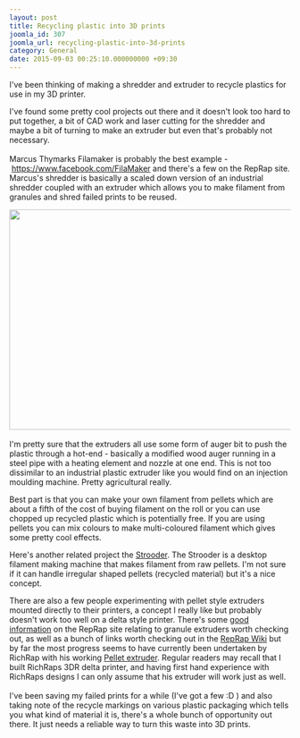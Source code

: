 ```yaml
---
layout: post
title: Recycling plastic into 3D prints
joomla_id: 307
joomla_url: recycling-plastic-into-3d-prints
category: General
date: 2015-09-03 00:25:10.000000000 +09:30
---
```

<p>I've been thinking of making a shredder and extruder to recycle plastics for use in my 3D printer. </p>
<p>I've found some pretty cool projects out there and it doesn't look too hard to put together, a bit of CAD work and laser cutting for the shredder and maybe a bit of turning to make an extruder but even that's probably not necessary.<br /><br />Marcus Thymarks Filamaker is probably the best example - <a id="js_1lcs" href="https://www.facebook.com/FilaMaker/?hc_location=ufi" target="_blank" rel="noopener noreferrer" data-hovercard="/ajax/hovercard/user.php?id=300286680075733">https://www.facebook.com/FilaMaker</a> and there's a few on the RepRap site. Marcus's shredder is basically a scaled down version of an industrial shredder coupled with an extruder which allows you to make filament from granules and shred failed prints to be reused.</p>
<p><img style="display: block; margin-left: auto; margin-right: auto;" src="../../../../images/easyblog_articles/307/b2ap3_large_354763_original.jpg" width="700" height="394" align="center" data-style="clear" /><br />I'm pretty sure that the extruders all use some form of auger bit to push the plastic through a hot-end - basically a modified wood auger running in a steel pipe with a heating element and nozzle at one end. This is not too dissimilar to an industrial plastic extruder like you would find on an injection moulding machine. Pretty agricultural really.</p>
<p>Best part is that you can make your own filament from pellets which are about a fifth of the cost of buying filament on the roll or you can use chopped up recycled plastic which is potentially free. If you are using pellets you can mix colours to make multi-coloured filament which gives some pretty cool effects. </p>
<p>Here's another related project the <a href="https://www.facebook.com/Omnidynamics?fref=nf" target="_blank" rel="noopener noreferrer">Strooder</a>. The Strooder is a desktop filament making machine that makes filament from raw pellets. I'm not sure if it can handle irregular shaped pellets (recycled material) but it's a nice concept.</p>
<p>There are also a few people experimenting with pellet style extruders mounted directly to their printers, a concept I really like but probably doesn't work too well on a delta style printer. There's some <a href="https://reprap.org/forum/read.php?171,40341" target="_blank" rel="noopener noreferrer">good information</a> on the RepRap site relating to granule extruders worth checking out, as well as a bunch of links worth checking out in the <a href="https://reprap.org/wiki/Granule_Extruder_Team" target="_blank" rel="noopener noreferrer">RepRap Wiki</a> but by far the most progress seems to have currently been undertaken by RichRap with his working <a href="https://richrap.blogspot.com/2014/12/no-more-filament-quest-for-universal.html" target="_blank" rel="noopener noreferrer">Pellet extruder</a>. Regular readers may recall that I built RichRaps 3DR delta printer, and having first hand experience with RichRaps designs I can only assume that his extruder will work just as well.<br /><br />I've been saving my failed prints for a while (I've got a few <span title="grin emoticon">:D</span> ) and also taking note of the recycle markings on various plastic packaging which tells you what kind of material it is, there's a whole bunch of opportunity out there. It just needs a reliable way to turn this waste into 3D prints.</p>
<p> </p>
<p> </p>
